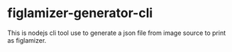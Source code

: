 # figlamizer-generator-cli
This is nodejs cli tool use to generate a json file from image source to print as figlamizer.
